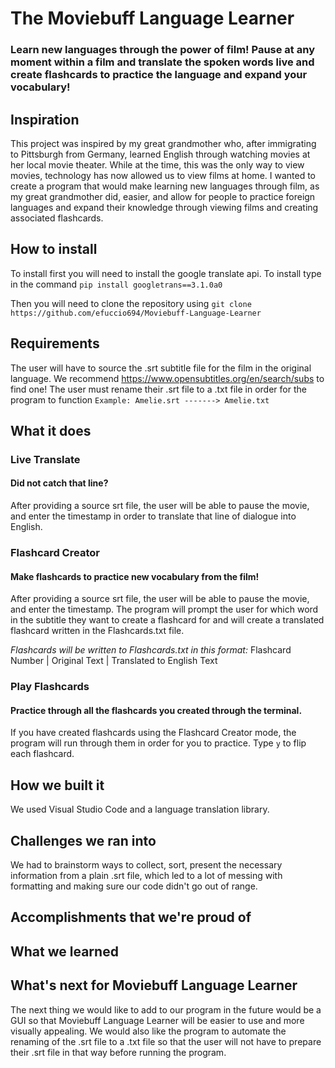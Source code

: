 # The Moviebuff Language Learner
### Learn new languages through the power of film! Pause at any moment within a film and translate the spoken words live and create flashcards to practice the language and expand your vocabulary!
## Inspiration
This project was inspired by my great grandmother who, after immigrating to Pittsburgh from Germany, learned English through watching movies at her local movie theater. While at the time, this was the only way to view movies, technology has now allowed us to view films at home. I wanted to create a program that would make learning new languages through film, as my great grandmother did, easier, and allow for people to practice foreign languages and expand their knowledge through viewing films and creating associated flashcards.
## How to install
To install first you will need to install the google translate api. To install type in the command
`pip install googletrans==3.1.0a0`

Then you will need to clone the repository using
`git clone https://github.com/efuccio694/Moviebuff-Language-Learner`
## Requirements
The user will have to source the .srt subtitle file for the film in the original language. We recommend https://www.opensubtitles.org/en/search/subs to find one!
The user must rename their .srt file to a .txt file in order for the program to function
```Example: Amelie.srt -------> Amelie.txt ```
## What it does
### Live Translate
#### Did not catch that line?
After providing a source srt file, the user will be able to pause the movie, and enter the timestamp in order to translate that line of dialogue into English.

### Flashcard Creator
#### Make flashcards to practice new vocabulary from the film!
After providing a source srt file, the user will be able to pause the movie, and enter the timestamp. The program will prompt the user for which word in the subtitle they want to create a flashcard for and will create a translated flashcard written in the Flashcards.txt file.

*Flashcards will be written to Flashcards.txt in this format:*
Flashcard Number | Original Text | Translated to English Text

### Play Flashcards
#### Practice through all the flashcards you created through the terminal.
If you have created flashcards using the Flashcard Creator mode, the program will run through them in order for you to practice. Type `y` to flip each flashcard.

## How we built it
We used Visual Studio Code and a language translation library.

## Challenges we ran into
We had to brainstorm ways to collect, sort, present the necessary information from a plain .srt file, which led to a lot of messing with formatting and making sure our code didn't go out of range.

## Accomplishments that we're proud of

## What we learned

## What's next for Moviebuff Language Learner
The next thing we would like to add to our program in the future would be a GUI so that Moviebuff Language Learner will be easier to use and more visually appealing. We would also like the program to automate the renaming of the .srt file to a .txt file so that the user will not have to prepare their .srt file in that way before running the program. 
